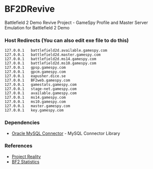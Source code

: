 # BF2DRevive
Battlefield 2 Demo Revive Project - GameSpy Profile and Master Server Emulation for Battlefield 2 Demo

### Host Redirects (You can also edit exe file to do this)
	127.0.0.1	battlefield2d.available.gamespy.com
	127.0.0.1	battlefield2d.master.gamespy.com
	127.0.0.1	battlefield2d.ms14.gamespy.com
	127.0.0.1	battlefield2d.ms10.gamespy.com
	127.0.0.1	gpsp.gamespy.com
	127.0.0.1	gpcm.gamespy.com
	127.0.0.1	eapusher.dice.se
	127.0.0.1	BF2web.gamespy.com
	127.0.0.1	gamestats.gamespy.com
	127.0.0.1	stage-net.gamespy.com
	127.0.0.1	available.gamespy.com
	127.0.0.1	ms14.gamespy.com
	127.0.0.1	ms10.gamespy.com
	127.0.0.1	master.gamespy.com
	127.0.0.1	key.gamespy.com

### Dependencies
* [Oracle MySQL Connector](https://dev.mysql.com/downloads/connector/python/) - MySQL Connector Library

### References
* [Project Reality](https://github.com/realitymod/PRMasterServer/blob/master/) 
* [BF2 Statistics](https://github.com/BF2Statistics/ControlCenter/tree/master/) 

